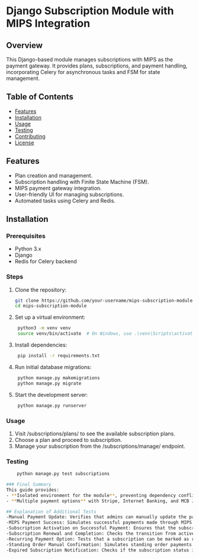 # Django Subscription Module with MIPS Integration

## Overview
This Django-based module manages subscriptions with MIPS as the payment gateway. It provides plans, subscriptions, and payment handling, incorporating Celery for asynchronous tasks and FSM for state management.

## Table of Contents
- [Features](#features)
- [Installation](#installation)
- [Usage](#usage)
- [Testing](#testing)
- [Contributing](#contributing)
- [License](#license)

## Features
- Plan creation and management.
- Subscription handling with Finite State Machine (FSM).
- MIPS payment gateway integration.
- User-friendly UI for managing subscriptions.
- Automated tasks using Celery and Redis.

## Installation

### Prerequisites
- Python 3.x
- Django
- Redis for Celery backend

### Steps
1. Clone the repository:
   ```bash
   git clone https://github.com/your-username/mips-subscription-module.git
   cd mips-subscription-module

2. Set up a virtual environment:
   ```bash
    python3 -m venv venv
    source venv/bin/activate  # On Windows, use .\venv\Scripts\activate

3. Install dependencies:
   ```bash
    pip install -r requirements.txt

4. Run initial database migrations:
   ```bash
    python manage.py makemigrations
    python manage.py migrate

5. Start the development server:
   ```bash
    python manage.py runserver

### Usage
1. Visit /subscriptions/plans/ to see the available subscription plans.
2. Choose a plan and proceed to subscription.
3. Manage your subscription from the /subscriptions/manage/ endpoint.

### Testing 
```bash
    python manage.py test subscriptions

### Final Summary
This guide provides:
- **Isolated environment for the module**, preventing dependency conflicts.
- **Multiple payment options** with Stripe, Internet Banking, and MCB Juice.

## Explanation of Additional Tests
-Manual Payment Update: Verifies that admins can manually update the payment status for "Juice MCB".
-MIPS Payment Success: Simulates successful payments made through MIPS and ensures the status is updated.
-Subscription Activation on Successful Payment: Ensures that the subscription is activated once payment is successful.
-Subscription Renewal and Completion: Checks the transition from active to renewing and back to active.
-Recurring Payment Option: Tests that a subscription can be marked as recurring and handles subsequent successful payments.
-Standing Order Manual Confirmation: Simulates standing order payments that need manual confirmation.
-Expired Subscription Notification: Checks if the subscription status is set to expired when the end date passes.